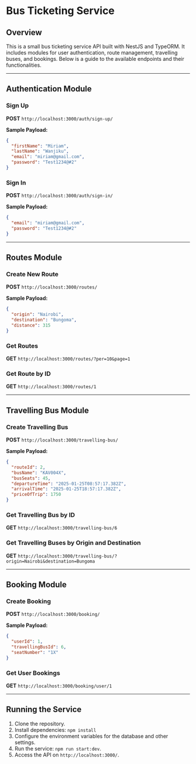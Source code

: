 # Bus Ticketing Service

## Overview

This is a small bus ticketing service API built with NestJS and TypeORM. It includes modules for user authentication, route management, travelling buses, and bookings. Below is a guide to the available endpoints and their functionalities.

---

## Authentication Module

### Sign Up

**POST** `http://localhost:3000/auth/sign-up/`

**Sample Payload:**

```json
{
  "firstName": "Miriam",
  "lastName": "Wanjiku",
  "email": "miriam@gmail.com",
  "password": "Test1234@#2"
}
```

### Sign In

**POST** `http://localhost:3000/auth/sign-in/`

**Sample Payload:**

```json
{
  "email": "miriam@gmail.com",
  "password": "Test1234@#2"
}
```

---

## Routes Module

### Create New Route

**POST** `http://localhost:3000/routes/`

**Sample Payload:**

```json
{
  "origin": "Nairobi",
  "destination": "Bungoma",
  "distance": 315
}
```

### Get Routes

**GET** `http://localhost:3000/routes/?per=10&page=1`

### Get Route by ID

**GET** `http://localhost:3000/routes/1`

---

## Travelling Bus Module

### Create Travelling Bus

**POST** `http://localhost:3000/travelling-bus/`

**Sample Payload:**

```json
{
  "routeId": 2,
  "busName": "KAV004X",
  "busSeats": 45,
  "departureTime": "2025-01-25T08:57:17.382Z",
  "arrivalTime": "2025-01-25T18:57:17.382Z",
  "priceOfTrip": 1750
}
```

### Get Travelling Bus by ID

**GET** `http://localhost:3000/travelling-bus/6`

### Get Travelling Buses by Origin and Destination

**GET** `http://localhost:3000/travelling-bus/?origin=Nairobi&destination=Bungoma`

---

## Booking Module

### Create Booking

**POST** `http://localhost:3000/booking/`

**Sample Payload:**

```json
{
  "userId": 1,
  "travellingBusId": 6,
  "seatNumber": "1X"
}
```

### Get User Bookings

**GET** `http://localhost:3000/booking/user/1`

---

## Running the Service

1. Clone the repository.
2. Install dependencies: `npm install`
3. Configure the environment variables for the database and other settings.
4. Run the service: `npm run start:dev`.
5. Access the API on `http://localhost:3000/`.
